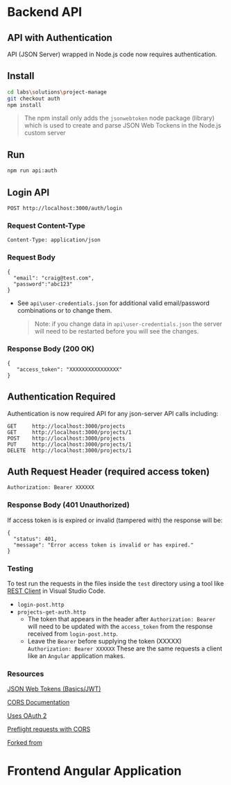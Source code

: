 # Backend API

## API with Authentication

API (JSON Server) wrapped in Node.js code now requires authentication.

## Install

```bash
cd labs\solutions\project-manage
git checkout auth
npm install
```

> The npm install only adds the `jsonwebtoken` node package (library) which is used to create and parse JSON Web Tockens in the Node.js custom server

## Run

```bash
npm run api:auth
```

## Login API

```
POST http://localhost:3000/auth/login
```

### Request Content-Type

```
Content-Type: application/json
```

### Request Body

```
{
  "email": "craig@test.com",
  "password":"abc123"
}
```

- See `api\user-credentials.json` for additional valid email/password combinations or to change them.
  > Note: if you change data in `api\user-credentials.json` the server will need to be restarted before you will see the changes.

### Response Body (200 OK)

```
{
   "access_token": "XXXXXXXXXXXXXXXX"
}
```

## Authentication Required

Authentication is now required API for any json-server API calls including:

```
GET     http://localhost:3000/projects
GET     http://localhost:3000/projects/1
POST    http://localhost:3000/projects
PUT     http://localhost:3000/projects/1
DELETE  http://localhost:3000/projects/1
```

## Auth Request Header (required access token)

```
Authorization: Bearer XXXXXX
```

### Response Body (401 Unauthorized)

If access token is is expired or invalid (tampered with) the response will be:

```
{
  "status": 401,
  "message": "Error access token is invalid or has expired."
}
```

### Testing

To test run the requests in the files inside the `test` directory using a tool like [REST Client](https://marketplace.visualstudio.com/items?itemName=humao.rest-client) in Visual Studio Code.

- `login-post.http`
- `projects-get-auth.http`
  - The token that appears in the header after `Authorization: Bearer` will need to be updated with the `access_token` from the response received from `login-post.http`.
  - Leave the `Bearer` before supplying the token (XXXXX)
    `Authorization: Bearer XXXXXX`
    These are the same requests a client like an `Angular` application makes.

### Resources

[JSON Web Tokens (Basics/JWT)](https://medium.com/@piraveenaparalogarajah/json-web-tokens-jwt-basics-6515b13077e8)

[CORS Documentation](https://developer.mozilla.org/en-US/docs/Web/HTTP/CORS)

[Uses OAuth 2](https://security.stackexchange.com/questions/108662/why-is-bearer-required-before-the-token-in-authorization-header-in-a-http-re)

[Preflight requests with CORS](http://restlet.com/company/blog/2015/12/15/understanding-and-using-cors/)

[Forked from](https://github.com/oz4you/mock-auth-json-server)

# Frontend Angular Application
